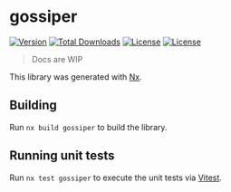 # gossiper

[![Version](https://img.shields.io/npm/v/@soketi/gossiper)](https://www.npmjs.com/package/@soketi/gossiper)
[![Total Downloads](https://img.shields.io/npm/dt/@soketi/gossiper)](https://www.npmjs.com/package/@soketi/gossiper)
[![License](https://img.shields.io/npm/l/@soketi/gossiper)](https://www.npmjs.com/package/@soketi/gossiper)
[![License](https://img.shields.io/npm/collaborators/@soketi/gossiper)](https://www.npmjs.com/package/@soketi/gossiper)

> Docs are WIP

This library was generated with [Nx](https://nx.dev).

## Building

Run `nx build gossiper` to build the library.

## Running unit tests

Run `nx test gossiper` to execute the unit tests via [Vitest](https://vitest.dev/).
